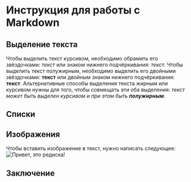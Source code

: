 # Инструкция для работы с Markdown

## Выделение текста
Чтобы выделить текст курсивом, необходимо обрамить его звёздочками: *текст* или знаком нижнего подчёркивания: _текст_. Чтобы выделить текст полужирным, необходимо выделить его двойными звёздочками: **текст** или двойным знаком нижнего подчёркивания: __текст__. Альтернативные способы выделения текста жирным или курсивом нужны для того, чтобы совмещать эти оба выделения: _текст может быть выделен  курсивом и при этом быть **полужирным**_.
## Списки

## Изображения
Чтобы вставить изображение в текст, нужно написать следующее: ![Привет, это редиска!](%D1%80%D0%B5%D0%B4%D0%B8%D1%81%D0%BA%D0%B0.jpg)
## Заключение
